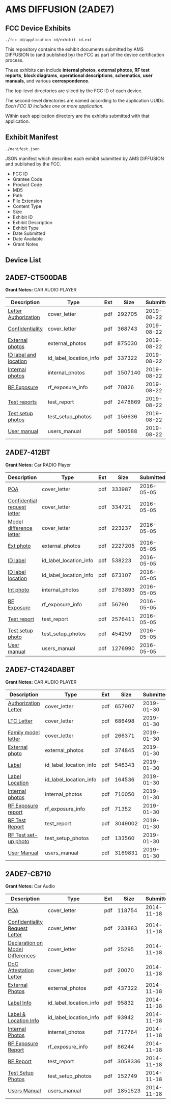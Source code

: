 # AMS DIFFUSION (2ADE7)
## FCC Device Exhibits

```
./fcc-id/application-id/exhibit-id.ext
```

This repository contains the exhibit documents submitted by AMS DIFFUSION to (and published by) the FCC as part of the device certification process.

These exhibits can include **internal photos**, **external photos**, **RF test reports**, **block diagrams**, **operational descriptions**, **schematics**, **user manuals**, and various **correspondence**.

The top-level directories are sliced by the FCC ID of each device.

The second-level directories are named according to the application UUIDs. *Each FCC ID includes one or more application.*

Within each application directory are the exhibits submitted with that application. 

## Exhibit Manifest

```
./manifest.json
```

JSON manifest which describes each exhibit submitted by AMS DIFFUSION and published by the FCC.

- FCC ID
- Grantee Code
- Product Code
- MD5
- Path
- File Extension
- Content Type
- Size
- Exhibit ID
- Exhibit Description
- Exhibit Type
- Date Submitted
- Date Available
- Grant Notes

## Device List
## 2ADE7-CT500DAB
**Grant Notes:** CAR AUDIO PLAYER

| Description | Type | Ext | Size | Submitted | Available |
| ----------- | ---- | --- | ---- | --------- | --------- |
| [Letter Authorization](2ADE7-CT500DAB/662f000e96505b32e9928ed53405e53a/4409755.pdf) | cover_letter | pdf | 292705 | 2019-08-22 | 2019-08-25 |
| [Confidentiality](2ADE7-CT500DAB/662f000e96505b32e9928ed53405e53a/4409756.pdf) | cover_letter | pdf | 368743 | 2019-08-22 | 2019-08-25 |
| [External photos](2ADE7-CT500DAB/662f000e96505b32e9928ed53405e53a/4409757.pdf) | external_photos | pdf | 875030 | 2019-08-22 | 2019-08-25 |
| [ID label and location](2ADE7-CT500DAB/662f000e96505b32e9928ed53405e53a/4409759.pdf) | id_label_location_info | pdf | 337322 | 2019-08-22 | 2019-08-25 |
| [Internal photos](2ADE7-CT500DAB/662f000e96505b32e9928ed53405e53a/4409758.pdf) | internal_photos | pdf | 1507140 | 2019-08-22 | 2019-08-25 |
| [RF Exposure](2ADE7-CT500DAB/662f000e96505b32e9928ed53405e53a/4409763.pdf) | rf_exposure_info | pdf | 70826 | 2019-08-22 | 2019-08-25 |
| [Test reports](2ADE7-CT500DAB/662f000e96505b32e9928ed53405e53a/4409930.pdf) | test_report | pdf | 2478869 | 2019-08-22 | 2019-08-25 |
| [Test setup photos](2ADE7-CT500DAB/662f000e96505b32e9928ed53405e53a/4409764.pdf) | test_setup_photos | pdf | 156636 | 2019-08-22 | 2019-08-25 |
| [User manual](2ADE7-CT500DAB/662f000e96505b32e9928ed53405e53a/4409765.pdf) | users_manual | pdf | 580588 | 2019-08-22 | 2019-08-25 |
## 2ADE7-412BT
**Grant Notes:** Car RADIO Player

| Description | Type | Ext | Size | Submitted | Available |
| ----------- | ---- | --- | ---- | --------- | --------- |
| [POA](2ADE7-412BT/5cb05f24129f6086b02a0e33298346ec/2979628.pdf) | cover_letter | pdf | 333987 | 2016-05-05 | 2016-05-05 |
| [Confidential request letter](2ADE7-412BT/5cb05f24129f6086b02a0e33298346ec/2979629.pdf) | cover_letter | pdf | 334721 | 2016-05-05 | 2016-05-05 |
| [Model difference letter](2ADE7-412BT/5cb05f24129f6086b02a0e33298346ec/2979630.pdf) | cover_letter | pdf | 223237 | 2016-05-05 | 2016-05-05 |
| [Ext photo](2ADE7-412BT/5cb05f24129f6086b02a0e33298346ec/2979634.pdf) | external_photos | pdf | 2227205 | 2016-05-05 | 2016-05-05 |
| [ID label](2ADE7-412BT/5cb05f24129f6086b02a0e33298346ec/2979636.pdf) | id_label_location_info | pdf | 538223 | 2016-05-05 | 2016-05-05 |
| [ID label location](2ADE7-412BT/5cb05f24129f6086b02a0e33298346ec/2979637.pdf) | id_label_location_info | pdf | 673107 | 2016-05-05 | 2016-05-05 |
| [Int photo](2ADE7-412BT/5cb05f24129f6086b02a0e33298346ec/2979635.pdf) | internal_photos | pdf | 2763893 | 2016-05-05 | 2016-05-05 |
| [RF Exposure](2ADE7-412BT/5cb05f24129f6086b02a0e33298346ec/2979631.pdf) | rf_exposure_info | pdf | 56790 | 2016-05-05 | 2016-05-05 |
| [Test report](2ADE7-412BT/5cb05f24129f6086b02a0e33298346ec/2979632.pdf) | test_report | pdf | 2576411 | 2016-05-05 | 2016-05-05 |
| [Test setup photo](2ADE7-412BT/5cb05f24129f6086b02a0e33298346ec/2979633.pdf) | test_setup_photos | pdf | 454259 | 2016-05-05 | 2016-05-05 |
| [User manual](2ADE7-412BT/5cb05f24129f6086b02a0e33298346ec/2979666.pdf) | users_manual | pdf | 1276990 | 2016-05-05 | 2016-05-05 |
## 2ADE7-CT424DABBT
**Grant Notes:** CAR AUDIO PLAYER

| Description | Type | Ext | Size | Submitted | Available |
| ----------- | ---- | --- | ---- | --------- | --------- |
| [Authorization Letter](2ADE7-CT424DABBT/9f0162204914b8e6048914d41eb35d4b/4151342.pdf) | cover_letter | pdf | 657907 | 2019-01-30 | 2019-01-30 |
| [LTC Letter](2ADE7-CT424DABBT/9f0162204914b8e6048914d41eb35d4b/4151343.pdf) | cover_letter | pdf | 686498 | 2019-01-30 | 2019-01-30 |
| [Family model letter](2ADE7-CT424DABBT/9f0162204914b8e6048914d41eb35d4b/4151344.pdf) | cover_letter | pdf | 266371 | 2019-01-30 | 2019-01-30 |
| [External photo](2ADE7-CT424DABBT/9f0162204914b8e6048914d41eb35d4b/4151345.pdf) | external_photos | pdf | 374845 | 2019-01-30 | 2019-01-30 |
| [Label](2ADE7-CT424DABBT/9f0162204914b8e6048914d41eb35d4b/4151346.pdf) | id_label_location_info | pdf | 546343 | 2019-01-30 | 2019-01-30 |
| [Label Location](2ADE7-CT424DABBT/9f0162204914b8e6048914d41eb35d4b/4151347.pdf) | id_label_location_info | pdf | 164536 | 2019-01-30 | 2019-01-30 |
| [Internal photos](2ADE7-CT424DABBT/9f0162204914b8e6048914d41eb35d4b/4151348.pdf) | internal_photos | pdf | 710050 | 2019-01-30 | 2019-01-30 |
| [RF Exposure report](2ADE7-CT424DABBT/9f0162204914b8e6048914d41eb35d4b/4151350.pdf) | rf_exposure_info | pdf | 71352 | 2019-01-30 | 2019-01-30 |
| [RF Test Report](2ADE7-CT424DABBT/9f0162204914b8e6048914d41eb35d4b/4151358.pdf) | test_report | pdf | 3049002 | 2019-01-30 | 2019-01-30 |
| [RF Test set-up photo](2ADE7-CT424DABBT/9f0162204914b8e6048914d41eb35d4b/4151359.pdf) | test_setup_photos | pdf | 133560 | 2019-01-30 | 2019-01-30 |
| [User Manual](2ADE7-CT424DABBT/9f0162204914b8e6048914d41eb35d4b/4151352.pdf) | users_manual | pdf | 3169831 | 2019-01-30 | 2019-01-30 |
## 2ADE7-CB710
**Grant Notes:** Car Audio

| Description | Type | Ext | Size | Submitted | Available |
| ----------- | ---- | --- | ---- | --------- | --------- |
| [POA](2ADE7-CB710/978799ba906c39cf6aa119ce1a52d5a8/2448203.pdf) | cover_letter | pdf | 118754 | 2014-11-18 | 2014-11-19 |
| [Confidentiality Request Letter](2ADE7-CB710/978799ba906c39cf6aa119ce1a52d5a8/2448204.pdf) | cover_letter | pdf | 233883 | 2014-11-18 | 2014-11-19 |
| [Declaration on Model Differences](2ADE7-CB710/978799ba906c39cf6aa119ce1a52d5a8/2448205.pdf) | cover_letter | pdf | 25295 | 2014-11-18 | 2014-11-19 |
| [DoC Attestation Letter](2ADE7-CB710/978799ba906c39cf6aa119ce1a52d5a8/2448206.pdf) | cover_letter | pdf | 20070 | 2014-11-18 | 2014-11-19 |
| [External Photos](2ADE7-CB710/978799ba906c39cf6aa119ce1a52d5a8/2448213.pdf) | external_photos | pdf | 437322 | 2014-11-18 | 2014-11-19 |
| [Label Info](2ADE7-CB710/978799ba906c39cf6aa119ce1a52d5a8/2448216.pdf) | id_label_location_info | pdf | 95832 | 2014-11-18 | 2014-11-19 |
| [Label & Location Info](2ADE7-CB710/978799ba906c39cf6aa119ce1a52d5a8/2448217.pdf) | id_label_location_info | pdf | 93942 | 2014-11-18 | 2014-11-19 |
| [Internal Photos](2ADE7-CB710/978799ba906c39cf6aa119ce1a52d5a8/2448214.pdf) | internal_photos | pdf | 717764 | 2014-11-18 | 2014-11-19 |
| [RF Exposure Report](2ADE7-CB710/978799ba906c39cf6aa119ce1a52d5a8/2448211.pdf) | rf_exposure_info | pdf | 86244 | 2014-11-18 | 2014-11-19 |
| [RF Report](2ADE7-CB710/978799ba906c39cf6aa119ce1a52d5a8/2448210.pdf) | test_report | pdf | 3058336 | 2014-11-18 | 2014-11-19 |
| [Test Setup Photos](2ADE7-CB710/978799ba906c39cf6aa119ce1a52d5a8/2448212.pdf) | test_setup_photos | pdf | 152749 | 2014-11-18 | 2014-11-19 |
| [Users Manual](2ADE7-CB710/978799ba906c39cf6aa119ce1a52d5a8/2448215.pdf) | users_manual | pdf | 1851523 | 2014-11-18 | 2014-11-19 |
